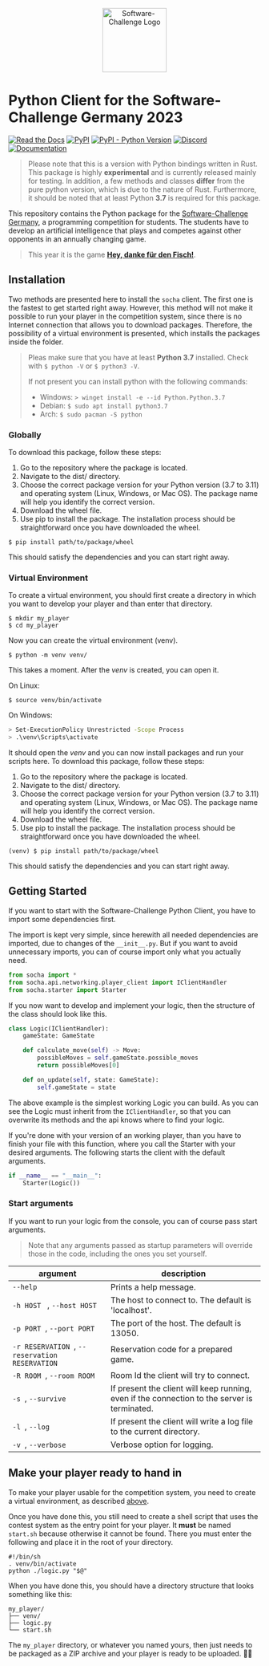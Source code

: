 <a target="_blank" rel="noopener noreferrer" href="https://www.software-challenge.de"><p align="center"><img width="128" src="https://software-challenge.de/site/themes/freebird/img/logo.png" alt="Software-Challenge Logo"></p></a>

# Python Client for the Software-Challenge Germany 2023

[![Read the Docs](https://img.shields.io/readthedocs/software-challenge-python-client?label=Docs)](https://software-challenge-python-client.readthedocs.io/en/latest/)
[![PyPI](https://img.shields.io/pypi/v/socha?label=PyPi)](https://pypi.org/project/socha/)
[![PyPI - Python Version](https://img.shields.io/pypi/pyversions/socha?label=Python)](https://pypi.org/project/socha/)
[![Discord](https://img.shields.io/discord/233577109363097601?color=blue&label=Discord)](https://discord.gg/ARZamDptG5)
[![Documentation](https://img.shields.io/badge/Software--Challenge%20-Documentation-%234299e1)](https://docs.software-challenge.de/)

> Please note that this is a version with Python bindings written in Rust.
> This package is highly **experimental** and is currently released mainly for testing.
> In addition, a few methods and classes **differ** from the pure python version, which is due to the nature of Rust.
> Furthermore, it should be noted that at least Python **3.7** is required for this package.

This repository contains the Python package for the
[Software-Challenge Germany](https://www.software-challenge.de), a programming competition for students. The students
have to develop an artificial intelligence that plays and competes against other opponents in an annually changing game.

> This year it is the game
> **[Hey, danke für den Fisch!](https://docs.software-challenge.de/spiele/penguins)**.

## Installation

Two methods are presented here to install the `socha` client.
The first one is the fastest to get started right away.
However,
this method will not make it possible to run your player in the competition system,
since there is no Internet connection that allows you to download packages.
Therefore,
the possibility of a virtual environment is presented,
which installs the packages inside the folder.

> Pleas make sure that you have at least **Python 3.7** installed.
> Check with `$ python -V` or `$ python3 -V`.
> 
> If not present you can install python with the following commands:
> - Windows: `> winget install -e --id Python.Python.3.7`
> - Debian: `$ sudo apt install python3.7`
> - Arch: `$ sudo pacman -S python`

### Globally

To download this package, follow these steps:

1. Go to the repository where the package is located.
2. Navigate to the dist/ directory.
3. Choose the correct package version for your Python version (3.7 to 3.11) 
and operating system (Linux, Windows, or Mac OS). 
The package name will help you identify the correct version.
4. Download the wheel file.
5. Use pip to install the package. 
The installation process should be straightforward once you have downloaded the wheel.

```shell
$ pip install path/to/package/wheel
```

This should satisfy the dependencies and you can start right away.

### Virtual Environment

To create a virtual environment,
you should first create a directory in which you want to develop your player
and than enter that directory.

```shell
$ mkdir my_player
$ cd my_player
```

Now you can create the virtual environment (venv).

```shell
$ python -m venv venv/
```

This takes a moment. After the *venv* is created, you can open it.

On Linux:

```shell
$ source venv/bin/activate
```

On Windows:

```bash
> Set-ExecutionPolicy Unrestricted -Scope Process
> .\venv\Scripts\activate
```

It should open the *venv* and you can now install packages and run your scripts here.
To download this package, follow these steps:

1. Go to the repository where the package is located.
2. Navigate to the dist/ directory.
3. Choose the correct package version for your Python version (3.7 to 3.11) 
and operating system (Linux, Windows, or Mac OS). 
The package name will help you identify the correct version.
4. Download the wheel file.
5. Use pip to install the package. 
The installation process should be straightforward once you have downloaded the wheel.

```shell
(venv) $ pip install path/to/package/wheel
```

This should satisfy the dependencies and you can start right away.

## Getting Started

If you want to start with the Software-Challenge Python Client, you have to import some dependencies first.

The import is kept very simple,
since herewith all needed dependencies are imported,
due to changes of the `__init__.py`.
But if you want to avoid unnecessary imports,
you can of course import only what you actually need.

````python
from socha import *
from socha.api.networking.player_client import IClientHandler
from socha.starter import Starter
````

If you now want to develop and implement your logic, then the structure of the class should look like this.

````python
class Logic(IClientHandler):
    gameState: GameState

    def calculate_move(self) -> Move:
        possibleMoves = self.gameState.possible_moves
        return possibleMoves[0]

    def on_update(self, state: GameState):
        self.gameState = state
````

The above example is the simplest working Logic you can build. As you can see the Logic must inherit from
the `IClientHandler`, so that you can overwrite its methods and the api knows where to find your logic.

If you're done with your version of an working player, than you have to finish your file with this function, where you
call the Starter with your desired arguments. The following starts the client with the default arguments.

````python
if __name__ == "__main__":
    Starter(Logic())
````

### Start arguments

If you want to run your logic from the console,
you can of course pass start arguments.
> Note that any arguments passed as startup parameters will override those in the code,
> including the ones you set yourself.

| argument                                         | description                                                                                  |
|--------------------------------------------------|----------------------------------------------------------------------------------------------|
| `--help `                                        | Prints a help message.                                                                       |
| `-h HOST ` ,  `--host HOST `                     | The host to connect to. The default is 'localhost'.                                          |
| `-p PORT `,  `--port PORT `                      | The port of the host. The default is 13050.                                                  |
| `-r RESERVATION `,  `--reservation RESERVATION ` | Reservation code for a prepared game.                                                        |
| `-R ROOM `,  `--room ROOM `                      | Room Id the client will try to connect.                                                      |
| `-s `,  `--survive `                             | If present the client will keep running, even if the connection to the server is terminated. |
| `-l `,  `--log `                                 | If present the client will write a log file to the current directory.                        |
| `-v `,  `--verbose `                             | Verbose option for logging.                                                                  |

## Make your player ready to hand in

To make your player usable for the competition system,
you need to create a virtual environment,
as described [above](#virtual-environment).

Once you have done this,
you still need to create a shell script
that uses the contest system as the entry point for your player.
It **must** be named `start.sh` because otherwise it cannot be found.
There you must enter the following and place it in the root of your directory.

```shell
#!/bin/sh
. venv/bin/activate
python ./logic.py "$@"
```

When you have done this,
you should have a directory structure that looks something like this:

````
my_player/
├── venv/
├── logic.py
└── start.sh
````

The `my_player` directory,
or whatever you named yours,
then just needs to be packaged as a ZIP archive
and your player is ready to be uploaded. 🥳🎉
